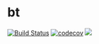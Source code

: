 # bt

[![Build Status](https://travis-ci.com/maurony/bt.svg?branch=master)](https://travis-ci.com/maurony/bt) [![codecov](https://codecov.io/gh/maurony/bt/branch/master/graph/badge.svg)](https://codecov.io/gh/maurony/bt) 
[![](https://img.shields.io/badge/lifecycle-maturing-blue.svg)](https://www.tidyverse.org/lifecycle/#maturing)
